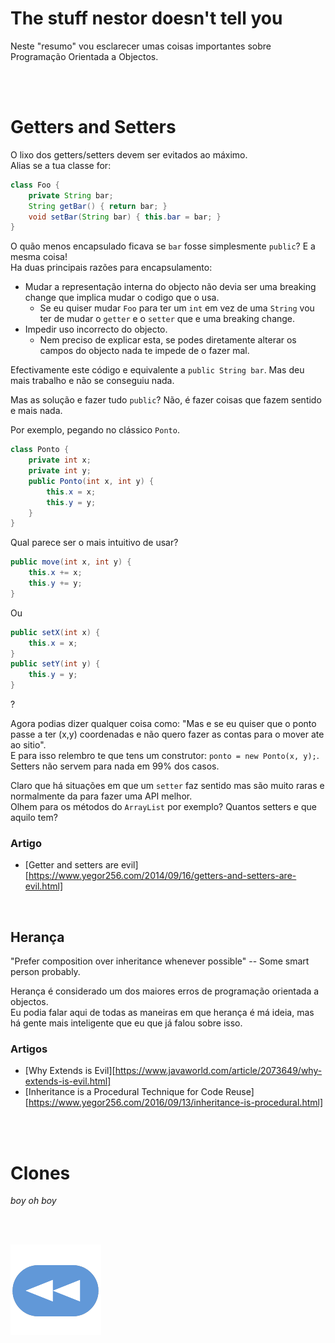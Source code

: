 # The stuff nestor doesn't tell you

Neste "resumo" vou esclarecer umas coisas importantes sobre Programação Orientada a Objectos.

<br><br>

# Getters and Setters

O lixo dos getters/setters devem ser evitados ao máximo.
<br>Alias se a tua classe for:
```java
class Foo {
    private String bar;
    String getBar() { return bar; }
    void setBar(String bar) { this.bar = bar; }
}
```
O quão menos encapsulado ficava se `bar` fosse simplesmente `public`? E a mesma
coisa!
<br>Ha duas principais razões para encapsulamento:

- Mudar a representação interna do objecto não devia ser uma breaking change que
    implica mudar o codigo que o usa.
    - Se eu quiser mudar `Foo` para ter um `int` em vez de uma `String` vou ter
    de mudar o `getter` e o `setter` que e uma breaking change.
- Impedir uso incorrecto do objecto.
    - Nem preciso de explicar esta, se podes diretamente alterar os campos do
        objecto nada te impede de o fazer mal.

Efectivamente este código e equivalente a `public String bar`. Mas deu mais
trabalho e não se conseguiu nada.

Mas as solução e fazer tudo `public`? Não, é fazer coisas que fazem sentido e
mais nada.

Por exemplo, pegando no clássico `Ponto`.

```java
class Ponto {
    private int x;
    private int y;
    public Ponto(int x, int y) {
        this.x = x;
        this.y = y;
    }
}
```

Qual parece ser o mais intuitivo de usar?
```java
public move(int x, int y) {
    this.x += x;
    this.y += y;
}
```
Ou

```java
public setX(int x) {
    this.x = x;
}
public setY(int y) {
    this.y = y;
}
```
?

Agora podias dizer qualquer coisa como: "Mas e se eu quiser que o ponto passe a ter (x,y) coordenadas e não quero fazer as contas para o mover ate ao sitio".
<br>E para isso relembro te que tens um construtor: `ponto = new Ponto(x, y);`.
<br>Setters não servem para nada em 99% dos casos.

Claro que há situações em que um `setter` faz sentido mas são muito raras e normalmente da para fazer uma API melhor.
<br>Olhem para os métodos do `ArrayList` por exemplo? Quantos setters e que aquilo tem?


### Artigo

- [Getter and setters are evil][https://www.yegor256.com/2014/09/16/getters-and-setters-are-evil.html]


<br>

## Herança

"Prefer composition over inheritance whenever possible"
    -- Some smart person probably.

Herança é considerado um dos maiores erros de programação orientada a objectos.
<br>Eu podia falar aqui de todas as maneiras em que herança é má ideia, mas há gente mais inteligente que eu que já falou sobre isso.

### Artigos
- [Why Extends is Evil][https://www.javaworld.com/article/2073649/why-extends-is-evil.html]
- [Inheritance is a Procedural Technique for Code Reuse][https://www.yegor256.com/2016/09/13/inheritance-is-procedural.html]

<br><br>

# Clones

_boy oh boy_

<br><br>

[![retroceder](https://raw.githubusercontent.com/David81820/Recursos-LCC/main/Rewind.png)](https://david81820.github.io/Recursos-LCC/2ano/2sem/POO/POO-Java)
